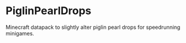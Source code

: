 # PiglinPearlDrops
Minecraft datapack to slightly alter piglin pearl drops for speedrunning minigames.
